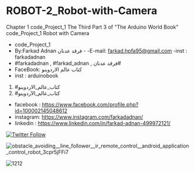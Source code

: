 # ROBOT-2_Robot-with-Camera
Chapter 1 code_Project_1 The Third Part 3  of "The Arduino World Book" code_Project_1 Robot with Camera
- code_Project_1
-  By:Farkad Adnan فرقد عدنان - 
 -E-mail: farkad.hpfa95@gmail.com 
-inst : farkadadnan 
- #farkadadnan , #farkad_adnan , فرقد عدنان# 
- FaceBook: كتاب عالم الاردوينو 
- inst : arduinobook
1. #كتاب_عالم_الاردوينو
2. #كتاب_عالم_الآردوينو 

* facebook : https://www.facebook.com/profile.php?id=100002145048612
* instagram:  https://www.instagram.com/farkadadnan/
* linkedin : https://www.linkedin.com/in/farkad-adnan-499972121/

 <p>
 <a href='https://mobile.twitter.com/farkadadnan'>
        <img alt="Twitter Follow" src="https://img.shields.io/twitter/follow/farkadadnan?label=%40farkadadnan&style=social" alt='Twitter' align="center"/>
    </a>
</p>
 
 
![obstacle_avoiding__line_follower__ir_remote_control__android_application_control_robot_3cpr5jFFi7](https://user-images.githubusercontent.com/35774039/174460367-40c813b6-5b42-442b-957b-5ac70cf4af04.png)

![1212](https://user-images.githubusercontent.com/35774039/174460382-5368fddf-fc71-419c-a167-9db3a0513290.JPG)

